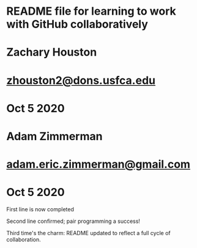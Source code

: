 # README file for learning to work with GitHub collaboratively

# Zachary Houston
# zhouston2@dons.usfca.edu
# Oct 5 2020

# Adam Zimmerman
# adam.eric.zimmerman@gmail.com
# Oct 5 2020

First line is now completed  

Second line confirmed; pair programming a success!  

Third time's the charm: README updated to reflect a full cycle of 
collaboration.
